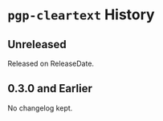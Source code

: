 # `pgp-cleartext` History

<!-- next-header -->

## Unreleased

Released on ReleaseDate.

## 0.3.0 and Earlier

No changelog kept.

